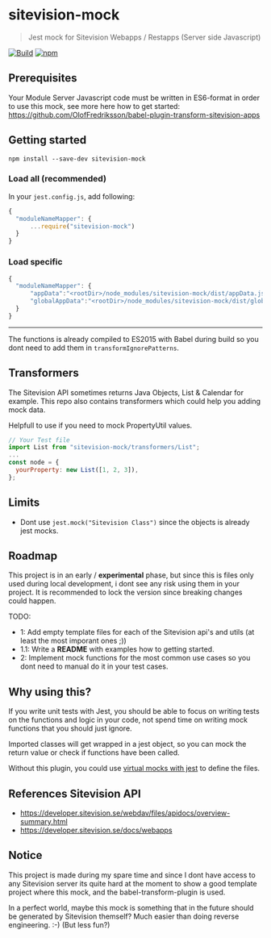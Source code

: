 # sitevision-mock

> Jest mock for Sitevision Webapps / Restapps (Server side Javascript)

[![Build](https://github.com/OlofFredriksson/sitevision-mock/workflows/Build/badge.svg)](https://github.com/OlofFredriksson/sitevision-mock/actions)
[![npm](https://img.shields.io/npm/v/sitevision-mock)](https://www.npmjs.com/package/sitevision-mock)

## Prerequisites

Your Module Server Javascript code must be written in ES6-format in order to use this mock, see more here how to get started:
https://github.com/OlofFredriksson/babel-plugin-transform-sitevision-apps

## Getting started

`npm install --save-dev sitevision-mock`

### Load all (recommended)

In your `jest.config.js`, add following:

```javascript
{
  "moduleNameMapper": {
      ...require("sitevision-mock")
  }
}
```

### Load specific

```javascript
{
  "moduleNameMapper": {
      "appData":"<rootDir>/node_modules/sitevision-mock/dist/appData.js",
      "globalAppData":"<rootDir>/node_modules/sitevision-mock/dist/globalAppData.js"
  }
}
```

---

The functions is already compiled to ES2015 with Babel during build so you dont need to add them in `transformIgnorePatterns`.

## Transformers

The Sitevision API sometimes returns Java Objects, List & Calendar for example. This repo also contains transformers which could help you adding mock data.

Helpfull to use if you need to mock PropertyUtil values.

```Javascript
// Your Test file
import List from "sitevision-mock/transformers/List";
...
const node = {
  yourProperty: new List([1, 2, 3]),
};
```

## Limits

-   Dont use `jest.mock("Sitevision Class")` since the objects is already jest mocks.

## Roadmap

This project is in an early / **experimental** phase, but since this is files only used during local development, i dont see any risk using them in your project. It is recommended to lock the version since breaking changes could happen.

TODO:

-   1: Add empty template files for each of the Sitevision api's and utils (at least the most imporant ones ;))
-   1.1: Write a **README** with examples how to getting started.
-   2: Implement mock functions for the most common use cases so you dont need to manual do it in your test cases.

## Why using this?

If you write unit tests with Jest, you should be able to focus on writing tests on the functions and logic in your code, not spend time on writing mock functions that you should just ignore.

Imported classes will get wrapped in a jest object, so you can mock the return value or check if functions have been called.

Without this plugin, you could use [virtual mocks with jest](https://jestjs.io/docs/en/jest-object) to define the files.

## References Sitevision API

-   https://developer.sitevision.se/webdav/files/apidocs/overview-summary.html
-   https://developer.sitevision.se/docs/webapps

## Notice

This project is made during my spare time and since I dont have access to any Sitevision server its quite hard at the moment to show a good template project where this mock, and the babel-transform-plugin is used.

In a perfect world, maybe this mock is something that in the future should be generated by Sitevision themself? Much easier than doing reverse engineering. :-) (But less fun?)
